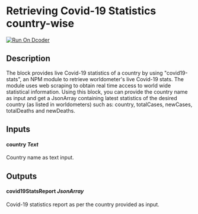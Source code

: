 # Retrieving Covid-19 Statistics country-wise
[![Run On Dcoder](https://static-content.dcoder.tech/dcoder-assets/run-on-dcoder.svg)](https://code.dcoder.tech/feed/block/62021a6625ed615f03e2d5d1/getcovid19statistics)

## Description
The block provides live Covid-19 statistics of a country by using "covid19-stats", an NPM module to retrieve worldometer's live Covid-19 stats. The module uses web scraping to obtain real time access to world wide statistical information. Using this block, you can provide the country name as input and get a JsonArray containing latest statistics of the desired country (as listed in worldometers) such as: country, totalCases, newCases, totalDeaths and newDeaths. 

## Inputs
#### **country** *Text*
Country name as text input. 

## Outputs
#### **covid19StatsReport** *JsonArray*
Covid-19 statistics report as per the country provided as input.
